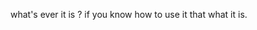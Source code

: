 what's ever it is ? if you know how to use it that what it is. 
 <meta name="description" content="Powerful tool that helps designers, brands, and creators generate emotion-based color palettes from images or logos. Discover your brand's perfect colors with smart recommendations based on color psychology and harmony. Perfect for branding, UI/UX, marketing, and design inspiration.">
